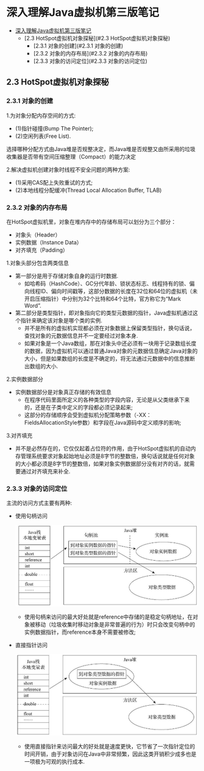 # 深入理解Java虚拟机第三版笔记
- [深入理解Java虚拟机第三版笔记](#深入理解Java虚拟机第三版笔记)
	- [2.3 HotSpot虚拟机对象探秘](#2.3 HotSpot虚拟机对象探秘)
	  - [2.3.1 对象的创建](#2.3.1 对象的创建)
	  - [2.3.2 对象的内存布局](#2.3.2 对象的内存布局)
	  - [2.3.3 对象的访问定位](#2.3.3 对象的访问定位)
## 2.3 HotSpot虚拟机对象探秘

### 2.3.1 对象的创建

1.为对象分配内存空间的方式:

* (1)指针碰撞(Bump The Pointer);
* (2)空闲列表(Free List).

选择哪种分配方式由Java堆是否规整决定，而Java堆是否规整又由所采用的垃圾收集器是否带有空间压缩整理（Compact）的能力决定

2.解决虚拟机创建对象时线程不安全问题的两种方案:

* (1)采用CAS配上失败重试的方式;
* (2)本地线程分配缓冲(Thread Local Allocation Buffer, TLAB)



### 2.3.2 对象的内存布局

在HotSpot虚拟机里，对象在堆内存中的存储布局可以划分为三个部分：

* 对象头（Header）
* 实例数据（Instance Data）
* 对齐填充（Padding）

1.对象头部分包含两类信息

* 第一部分是用于存储对象自身的运行时数据.
  * 如哈希码（HashCode）、GC分代年龄、锁状态标志、线程持有的锁、偏向线程ID、偏向时间戳等，这部分数据的长度在32位和64位的虚拟机（未开启压缩指针）中分别为32个比特和64个比特，官方称它为“Mark Word”.
* 第二部分是类型指针，即对象指向它的类型元数据的指针，Java虚拟机通过这个指针来确定该对象是哪个类的实例.
  * 并不是所有的虚拟机实现都必须在对象数据上保留类型指针，换句话说，查找对象的元数据信息并不一定要经过对象本身.
  * 如果对象是一个Java数组，那在对象头中还必须有一块用于记录数组长度的数据，因为虚拟机可以通过普通Java对象的元数据信息确定Java对象的大小，但是如果数组的长度是不确定的，将无法通过元数据中的信息推断出数组的大小.

2.实例数据部分

* 实例数据部分是对象真正存储的有效信息
  * 在程序代码里面所定义的各种类型的字段内容，无论是从父类继承下来的，还是在子类中定义的字段都必须记录起来;
  * 这部分的存储顺序会受到虚拟机分配策略参数（-XX：FieldsAllocationStyle参数）和字段在Java源码中定义顺序的影响;

3.对齐填充

* 并不是必然存在的，它仅仅起着占位符的作用，由于HotSpot虚拟机的自动内存管理系统要求对象起始地址必须是8字节的整数倍，换句话说就是任何对象的大小都必须是8字节的整数倍，如果对象实例数据部分没有对齐的话，就需要通过对齐填充来补全.

### 2.3.3 对象的访问定位

主流的访问方式主要有两种:

* 使用句柄访问

  ![2.3.3-使用句柄访问.png](img/2.3.3-使用句柄访问.png)

  * 使用句柄来访问的最大好处就是reference中存储的是稳定句柄地址，在对象被移动（垃圾收集时移动对象是非常普遍的行为）时只会改变句柄中的实例数据指针，而reference本身不需要被修改;

* 直接指针访问

  ![2.3.3-使用直接指针访问.png](img/2.3.3-使用直接指针访问.png)

  * 使用直接指针来访问最大的好处就是速度更快，它节省了一次指针定位的时间开销，由于对象访问在Java中非常频繁，因此这类开销积少成多也是一项极为可观的执行成本.
